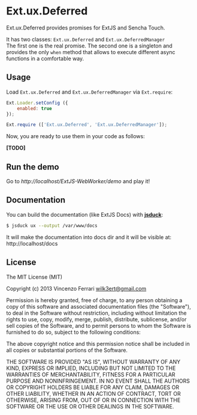 # Ext.ux.Deferred

Ext.ux.Deferred provides promises for ExtJS and Sencha Touch.

It has two classes: `Ext.ux.Deferred` and `Ext.ux.DeferredManager`<br/>
The first one is the real promise.
The second one is a singleton and provides the only `when` method that allows to execute different async functions in a comfortable way.

## Usage
Load `Ext.ux.Deferred` and `Ext.ux.DeferredManager` via `Ext.require`:

```javascript
Ext.Loader.setConfig ({
	enabled: true
});

Ext.require (['Ext.ux.Deferred', 'Ext.ux.DeferredManager']);
```

Now, you are ready to use them in your code as follows:

**[TODO]**

## Run the demo
Go to *http://localhost/ExtJS-WebWorker/demo* and play it!

## Documentation
You can build the documentation (like ExtJS Docs) with [**jsduck**](https://github.com/senchalabs/jsduck):

```bash
$ jsduck ux --output /var/www/docs
```

It will make the documentation into docs dir and it will be visible at: http://localhost/docs

## License
The MIT License (MIT)

Copyright (c) 2013 Vincenzo Ferrari <wilk3ert@gmail.com>

Permission is hereby granted, free of charge, to any person obtaining a copy of this software and associated documentation files (the "Software"), to deal in the Software without restriction, including without limitation the rights to use, copy, modify, merge, publish, distribute, sublicense, and/or sell copies of the Software, and to permit persons to whom the Software is furnished to do so, subject to the following conditions:

The above copyright notice and this permission notice shall be included in all copies or substantial portions of the Software.

THE SOFTWARE IS PROVIDED "AS IS", WITHOUT WARRANTY OF ANY KIND, EXPRESS OR IMPLIED, INCLUDING BUT NOT LIMITED TO THE WARRANTIES OF MERCHANTABILITY, FITNESS FOR A PARTICULAR PURPOSE AND NONINFRINGEMENT. IN NO EVENT SHALL THE AUTHORS OR COPYRIGHT HOLDERS BE LIABLE FOR ANY CLAIM, DAMAGES OR OTHER LIABILITY, WHETHER IN AN ACTION OF CONTRACT, TORT OR OTHERWISE, ARISING FROM, OUT OF OR IN CONNECTION WITH THE SOFTWARE OR THE USE OR OTHER DEALINGS IN THE SOFTWARE.
